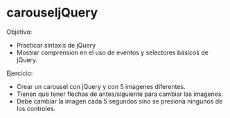 # carouseljQuery
 
Objetivo:
- Practicar sintaxis de jQuery
- Mostrar comprension en el uso de eventos y selectores básicos de jQuery.

Ejercicio:
- Crear un carousel con jQuery y con 5 imagenes diferentes.
- Tienen que tener flechas de antes/siguiente para cambiar las imagenes.
- Debe cambiar la imagen cada 5 segundos sino se presiona ningunos de los controles.
